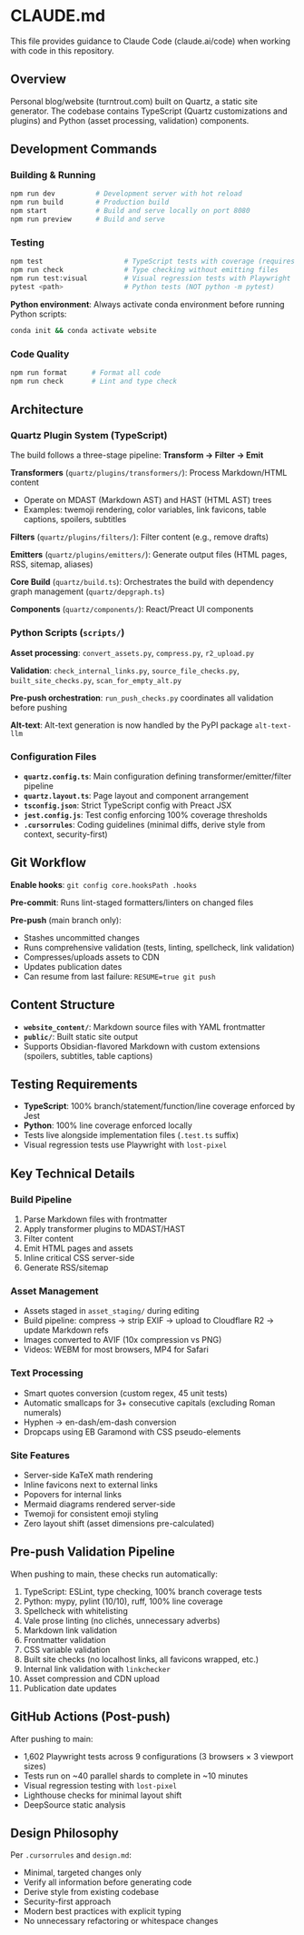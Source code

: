# CLAUDE.md

This file provides guidance to Claude Code (claude.ai/code) when working with code in this repository.

## Overview

Personal blog/website (turntrout.com) built on Quartz, a static site generator. The codebase contains TypeScript (Quartz customizations and plugins) and Python (asset processing, validation) components.

## Development Commands

### Building & Running

```bash
npm run dev          # Development server with hot reload
npm run build        # Production build
npm start            # Build and serve locally on port 8080
npm run preview      # Build and serve
```

### Testing

```bash
npm test                    # TypeScript tests with coverage (requires 100% branch coverage)
npm run check               # Type checking without emitting files
npm run test:visual         # Visual regression tests with Playwright
pytest <path>               # Python tests (NOT python -m pytest)
```

**Python environment**: Always activate conda environment before running Python scripts:
```bash
conda init && conda activate website
```

### Code Quality

```bash
npm run format      # Format all code
npm run check       # Lint and type check
```

## Architecture

### Quartz Plugin System (TypeScript)

The build follows a three-stage pipeline: **Transform → Filter → Emit**

**Transformers** (`quartz/plugins/transformers/`): Process Markdown/HTML content
- Operate on MDAST (Markdown AST) and HAST (HTML AST) trees
- Examples: twemoji rendering, color variables, link favicons, table captions, spoilers, subtitles

**Filters** (`quartz/plugins/filters/`): Filter content (e.g., remove drafts)

**Emitters** (`quartz/plugins/emitters/`): Generate output files (HTML pages, RSS, sitemap, aliases)

**Core Build** (`quartz/build.ts`): Orchestrates the build with dependency graph management (`quartz/depgraph.ts`)

**Components** (`quartz/components/`): React/Preact UI components

### Python Scripts (`scripts/`)

**Asset processing**: `convert_assets.py`, `compress.py`, `r2_upload.py`

**Validation**: `check_internal_links.py`, `source_file_checks.py`, `built_site_checks.py`, `scan_for_empty_alt.py`

**Pre-push orchestration**: `run_push_checks.py` coordinates all validation before pushing

**Alt-text**: Alt-text generation is now handled by the PyPI package `alt-text-llm`

### Configuration Files

- **`quartz.config.ts`**: Main configuration defining transformer/emitter/filter pipeline
- **`quartz.layout.ts`**: Page layout and component arrangement
- **`tsconfig.json`**: Strict TypeScript config with Preact JSX
- **`jest.config.js`**: Test config enforcing 100% coverage thresholds
- **`.cursorrules`**: Coding guidelines (minimal diffs, derive style from context, security-first)

## Git Workflow

**Enable hooks**: `git config core.hooksPath .hooks`

**Pre-commit**: Runs lint-staged formatters/linters on changed files

**Pre-push** (main branch only):
- Stashes uncommitted changes
- Runs comprehensive validation (tests, linting, spellcheck, link validation)
- Compresses/uploads assets to CDN
- Updates publication dates
- Can resume from last failure: `RESUME=true git push`

## Content Structure

- **`website_content/`**: Markdown source files with YAML frontmatter
- **`public/`**: Built static site output
- Supports Obsidian-flavored Markdown with custom extensions (spoilers, subtitles, table captions)

## Testing Requirements

- **TypeScript**: 100% branch/statement/function/line coverage enforced by Jest
- **Python**: 100% line coverage enforced locally
- Tests live alongside implementation files (`.test.ts` suffix)
- Visual regression tests use Playwright with `lost-pixel`

## Key Technical Details

### Build Pipeline
1. Parse Markdown files with frontmatter
2. Apply transformer plugins to MDAST/HAST
3. Filter content
4. Emit HTML pages and assets
5. Inline critical CSS server-side
6. Generate RSS/sitemap

### Asset Management
- Assets staged in `asset_staging/` during editing
- Build pipeline: compress → strip EXIF → upload to Cloudflare R2 → update Markdown refs
- Images converted to AVIF (10x compression vs PNG)
- Videos: WEBM for most browsers, MP4 for Safari

### Text Processing
- Smart quotes conversion (custom regex, 45 unit tests)
- Automatic smallcaps for 3+ consecutive capitals (excluding Roman numerals)
- Hyphen → en-dash/em-dash conversion
- Dropcaps using EB Garamond with CSS pseudo-elements

### Site Features
- Server-side KaTeX math rendering
- Inline favicons next to external links
- Popovers for internal links
- Mermaid diagrams rendered server-side
- Twemoji for consistent emoji styling
- Zero layout shift (asset dimensions pre-calculated)

## Pre-push Validation Pipeline

When pushing to main, these checks run automatically:
1. TypeScript: ESLint, type checking, 100% branch coverage tests
2. Python: mypy, pylint (10/10), ruff, 100% line coverage
3. Spellcheck with whitelisting
4. Vale prose linting (no clichés, unnecessary adverbs)
5. Markdown link validation
6. Frontmatter validation
7. CSS variable validation
8. Built site checks (no localhost links, all favicons wrapped, etc.)
9. Internal link validation with `linkchecker`
10. Asset compression and CDN upload
11. Publication date updates

## GitHub Actions (Post-push)

After pushing to main:
- 1,602 Playwright tests across 9 configurations (3 browsers × 3 viewport sizes)
- Tests run on ~40 parallel shards to complete in ~10 minutes
- Visual regression testing with `lost-pixel`
- Lighthouse checks for minimal layout shift
- DeepSource static analysis

## Design Philosophy

Per `.cursorrules` and `design.md`:
- Minimal, targeted changes only
- Verify all information before generating code
- Derive style from existing codebase
- Security-first approach
- Modern best practices with explicit typing
- No unnecessary refactoring or whitespace changes